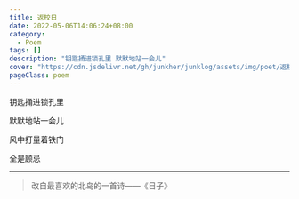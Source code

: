 ```yaml
---
title: 返校日
date: 2022-05-06T14:06:24+08:00
category:
  - Poem
tags: []
description: "钥匙捅进锁孔里 默默地站一会儿"
cover: "https://cdn.jsdelivr.net/gh/junkher/junklog/assets/img/poet/返校日22.jpg"
pageClass: poem
---
```


钥匙捅进锁孔里

默默地站一会儿

风中打量着铁门

全是顾忌

---

> 改自最喜欢的北岛的一首诗——《日子》
